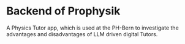 # Backend of Prophysik

A Physics Tutor app, which is used at the PH-Bern to investigate the advantages and disadvantages of LLM driven digital Tutors.
